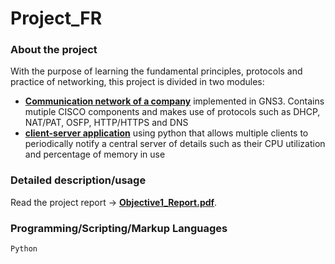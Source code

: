# Project_FR

### About the project
With the purpose of learning the fundamental principles, protocols and practice of networking, this project is divided in two modules:<br>

  - [**Communication network of a company**](Modulos/ContadorEstoc.java) implemented in GNS3. Contains mutiple CISCO components and makes use of protocols such as DHCP, NAT/PAT, OSFP, HTTP/HTTPS and DNS 
  - [**client-server application**](Modulos/CountingBloomFilter.java) using python that allows multiple clients to periodically notify a central server of details such as their CPU utilization and percentage of memory in use


### Detailed description/usage
Read the project report -> [**Objective1_Report.pdf**](Objective1_Report.pdf).

### Programming/Scripting/Markup Languages
`Python`
